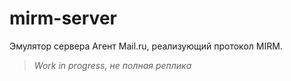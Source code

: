 # mirm-server

Эмулятор сервера Агент Mail.ru, реализующий протокол MIRM.

> *Work in progress, не полная реплика*
